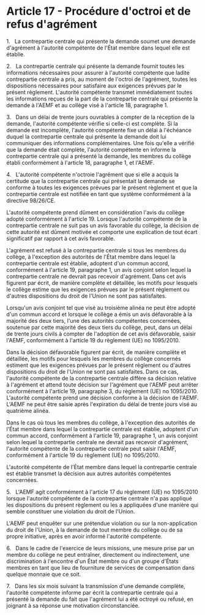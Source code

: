 # Article 17 - Procédure d'octroi et de refus d'agrément


1.   La contrepartie centrale qui présente la demande soumet une demande d'agrément à l'autorité compétente de l'État membre dans lequel elle est établie.

2.   La contrepartie centrale qui présente la demande fournit toutes les informations nécessaires pour assurer à l'autorité compétente que ladite contrepartie centrale a pris, au moment de l'octroi de l'agrément, toutes les dispositions nécessaires pour satisfaire aux exigences prévues par le présent règlement. L'autorité compétente transmet immédiatement toutes les informations reçues de la part de la contrepartie centrale qui présente la demande à l'AEMF et au collège visé à l'article 18, paragraphe 1.

3.   Dans un délai de trente jours ouvrables à compter de la réception de la demande, l'autorité compétente vérifie si celle-ci est complète. Si la demande est incomplète, l'autorité compétente fixe un délai à l'échéance duquel la contrepartie centrale qui présente la demande doit lui communiquer des informations complémentaires. Une fois qu'elle a vérifié que la demande était complète, l'autorité compétente en informe la contrepartie centrale qui a présenté la demande, les membres du collège établi conformément à l'article 18, paragraphe 1, et l'AEMF.

4.   L'autorité compétente n'octroie l'agrément que si elle a acquis la certitude que la contrepartie centrale qui présentait la demande se conforme à toutes les exigences prévues par le présent règlement et que la contrepartie centrale est notifiée en tant que système conformément à la directive 98/26/CE.

L'autorité compétente prend dûment en considération l'avis du collège adopté conformément à l'article 19. Lorsque l'autorité compétente de la contrepartie centrale ne suit pas un avis favorable du collège, la décision de cette autorité est dûment motivée et comporte une explication de tout écart significatif par rapport à cet avis favorable.

L'agrément est refusé à la contrepartie centrale si tous les membres du collège, à l'exception des autorités de l'État membre dans lequel la contrepartie centrale est établie, adoptent d'un commun accord, conformément à l'article 19, paragraphe 1, un avis conjoint selon lequel la contrepartie centrale ne devrait pas recevoir d'agrément. Dans cet avis figurent par écrit, de manière complète et détaillée, les motifs pour lesquels le collège estime que les exigences prévues par le présent règlement ou d'autres dispositions du droit de l'Union ne sont pas satisfaites.

Lorsqu'un avis conjoint tel que visé au troisième alinéa ne peut être adopté d'un commun accord et lorsque le collège a émis un avis défavorable à la majorité des deux tiers, l'une des autorités compétentes concernées, soutenue par cette majorité des deux tiers du collège, peut, dans un délai de trente jours civils à compter de l'adoption de cet avis défavorable, saisir l'AEMF, conformément à l'article 19 du règlement (UE) no 1095/2010.

Dans la décision défavorable figurent par écrit, de manière complète et détaillée, les motifs pour lesquels les membres du collège concernés estiment que les exigences prévues par le présent règlement ou d'autres dispositions du droit de l'Union ne sont pas satisfaites. Dans ce cas, l'autorité compétente de la contrepartie centrale diffère sa décision relative à l'agrément et attend toute décision sur l'agrément que l'AEMF peut arrêter conformément à l'article 19, paragraphe 3, du règlement (UE) no 1095/2010. L'autorité compétente prend une décision conforme à la décision de l'AEMF. L'AEMF ne peut être saisie après l'expiration du délai de trente jours visé au quatrième alinéa.

Dans le cas où tous les membres du collège, à l'exception des autorités de l'État membre dans lequel la contrepartie centrale est établie, adoptent d'un commun accord, conformément à l'article 19, paragraphe 1, un avis conjoint selon lequel la contrepartie centrale ne devrait pas recevoir d'agrément, l'autorité compétente de la contrepartie centrale peut saisir l'AEMF, conformément à l'article 19 du règlement (UE) no 1095/2010.

L'autorité compétente de l'État membre dans lequel la contrepartie centrale est établie transmet la décision aux autres autorités compétentes concernées.

5.   L'AEMF agit conformément à l'article 17 du règlement (UE) no 1095/2010 lorsque l'autorité compétente de la contrepartie centrale n'a pas appliqué les dispositions du présent règlement ou les a appliquées d'une manière qui semble constituer une violation du droit de l'Union.

L'AEMF peut enquêter sur une prétendue violation ou sur la non-application du droit de l'Union, à la demande de tout membre du collège ou de sa propre initiative, après en avoir informé l'autorité compétente.

6.   Dans le cadre de l'exercice de leurs missions, une mesure prise par un membre du collège ne peut entraîner, directement ou indirectement, une discrimination à l'encontre d'un État membre ou d'un groupe d'États membres en tant que lieu de fourniture de services de compensation dans quelque monnaie que ce soit.

7.   Dans les six mois suivant la transmission d'une demande complète, l'autorité compétente informe par écrit la contrepartie centrale qui a présenté la demande du fait que l'agrément lui a été octroyé ou refusé, en joignant à sa réponse une motivation circonstanciée.
